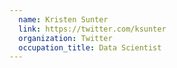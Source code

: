 ```yaml
---
  name: Kristen Sunter
  link: https://twitter.com/ksunter
  organization: Twitter
  occupation_title: Data Scientist
---
```

